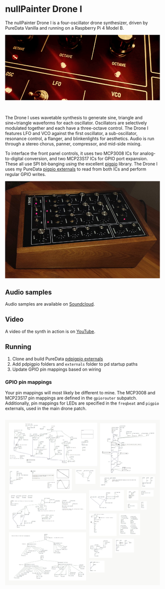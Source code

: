 # nullPainter Drone I

The nullPainter Drone I is a four-oscillator drone synthesizer, driven by PureData Vanilla and running on a Raspberry Pi 4 Model B.

<img src="images/hero.gif" title="Das Blinkenlights"></a>

&nbsp;

The Drone I uses wavetable synthesis to generate sine, triangle and sine+triangle waveforms for each oscillator. Oscillators are selectively modulated together and each have a three-octave control. The Drone I features LFO and VCO against the first oscillator, a sub-oscillator, resonance control, a flanger, and blinkenlights for aesthetics. Audio is run through a stereo chorus, panner, compressor, and mid-side mixing. 

To interface the front panel controls, it uses two MCP3008 ICs for analog-to-digital conversion, and two MCP23S17 ICs for GPIO port expansion. These all use SPI bit-banging using the excellent [pigpio](https://abyz.me.uk/rpi/pigpio/) library. The Drone I uses my PureData [pigpio externals](https://github.com/nullpainter/pdpigpio) to read from both ICs and perform regular GPIO writes.

<img src="images/synth.jpg" title="Glamour shot"></a>

## Audio samples

Audio samples are available on [Soundcloud](https://soundcloud.com/nullpainter/sets/nullpainter-drone-i-audio-samples).

## Video

A video of the synth in action is on [YouTube](https://www.youtube.com/watch?v=A3pWmTlM0MA).


## Running

1. Clone and build PureData [pdpigpio externals](https://github.com/nullpainter/pdpigpio)
1. Add pdpigpio folders and `externals` folder to pd startup paths
1. Update GPIO pin mappings based on wiring

### GPIO pin mappings

Your pin mappings will most likely be different to mine. The MCP3008 and MCP23S17 pin mappings are defined in the `gpiorouter` subpatch. Additionally, pin mappings for LEDs are specified in the `freqbeat` and `pigpio` externals, used in the main drone patch.

## 

<img src="images/full-patch.png" title="Full patch"></a>
